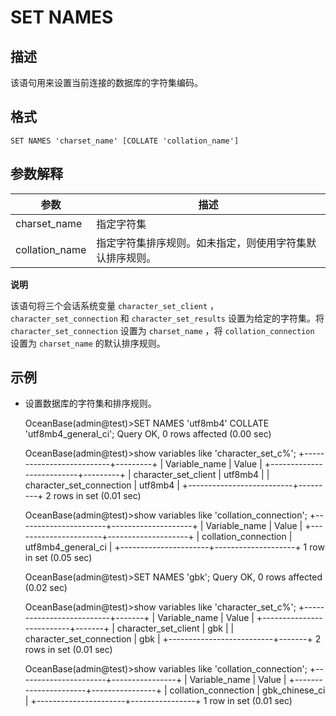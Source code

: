 SET NAMES 
==============================



描述 
-----------

该语句用来设置当前连接的数据库的字符集编码。

格式 
-----------

    SET NAMES 'charset_name' [COLLATE 'collation_name']



参数解释 
-------------



|       参数       |              描述              |
|----------------|------------------------------|
| charset_name   | 指定字符集                        |
| collation_name | 指定字符集排序规则。如未指定，则使用字符集默认排序规则。 |


**说明**



该语句将三个会话系统变量 `character_set_client` ， `character_set_connection` 和 `character_set_results` 设置为给定的字符集。将 `character_set_connection` 设置为 `charset_name` ，将 `collation_connection` 设置为 `charset_name` 的默认排序规则。

示例 
-----------

* 设置数据库的字符集和排序规则。

  




    OceanBase(admin@test)>SET NAMES 'utf8mb4' COLLATE 'utf8mb4_general_ci';
    Query OK, 0 rows affected (0.00 sec)
    
    OceanBase(admin@test)>show variables like 'character_set_c%';
    +--------------------------+---------+
    | Variable_name            | Value   |
    +--------------------------+---------+
    | character_set_client     | utf8mb4 |
    | character_set_connection | utf8mb4 |
    +--------------------------+---------+
    2 rows in set (0.01 sec)
    
    OceanBase(admin@test)>show variables like 'collation_connection';
    +----------------------+--------------------+
    | Variable_name        | Value              |
    +----------------------+--------------------+
    | collation_connection | utf8mb4_general_ci |
    +----------------------+--------------------+
    1 row in set (0.05 sec)
    
    
    OceanBase(admin@test)>SET NAMES 'gbk';
    Query OK, 0 rows affected (0.02 sec)
    
    OceanBase(admin@test)>show variables like 'character_set_c%';
    +--------------------------+-------+
    | Variable_name            | Value |
    +--------------------------+-------+
    | character_set_client     | gbk   |
    | character_set_connection | gbk   |
    +--------------------------+-------+
    2 rows in set (0.01 sec)
    
    
    OceanBase(admin@test)>show variables like 'collation_connection';
    +----------------------+----------------+
    | Variable_name        | Value          |
    +----------------------+----------------+
    | collation_connection | gbk_chinese_ci |
    +----------------------+----------------+
    1 row in set (0.01 sec)




